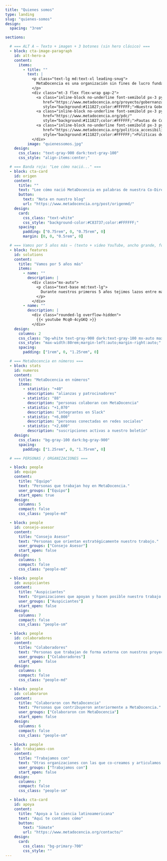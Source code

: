 ```yaml
---
title: "Quienes somos"
type: landing
slug: "quienes-somos"
design:
  spacing: "3rem"

sections:

  # === ALT A — Texto + imagen + 3 botones (sin hero clásico) ===
  - block: cta-image-paragraph
    id: alt-hero-a
    content:
      items:
        - title: ""
          text: |
            <p class="text-lg md:text-xl leading-snug">
              MetaDocencia es una organización sin fines de lucro fundada en 2020. Nuestra comunidad está formada por personas y organizaciones que trabajan construyendo capacidades científicas locales para transformar la ciencia global. Hacemos crecer la ciencia en red, desde América Latina hacia el mundo.
            </p>
            <div class="mt-3 flex flex-wrap gap-2">
              <a class="inline-block no-underline font-semibold px-3 py-1.5 rounded-md text-sm"
                 href="https://www.metadocencia.org/proyecto/gobernanza-2022/"
                 style="background:#111827;color:#FFFFFF;">Nuestra Gobernanza</a>
              <a class="inline-block no-underline font-semibold px-3 py-1.5 rounded-md text-sm"
                 href="https://www.metadocencia.org/pdc/"
                 style="background:#111827;color:#FFFFFF;">Pautas de Convivencia</a>
              <a class="inline-block no-underline font-semibold px-3 py-1.5 rounded-md text-sm"
                 href="https://www.metadocencia.org/politica_accesibilidad/"
                 style="background:#111827;color:#FFFFFF;">Políticas de Accesibilidad</a>
            </div>
          image: "quienessomos.jpg"
    design:
      css_class: "text-gray-900 dark:text-gray-100"
      css_style: "align-items:center;"

  # === Banda roja: "Lee cómo nació..." ===
  - block: cta-card
    id: origen
    content:
      title: ""
      text: "Lee cómo nació MetaDocencia en palabras de nuestra Co-Directora, Laura Ación."
      button:
        text: "Nota en nuestro blog"
        url: "https://www.metadocencia.org/post/origenmd/"
    design:
      card:
        css_class: "text-white"
        css_style: "background-color:#C83737;color:#FFFFFF;"
      spacing:
        padding: ["0.75rem", 0, "0.75rem", 0]
        margin: [0, 0, "0.5rem", 0]

  # === Vamos por 5 años más — (texto + video YouTube, ancho grande, fondo blanco, sin botón) ===
  - block: features
    id: solutions
    content:
      title: "Vamos por 5 años más"
      items:
        - name: ""
          description: |
            <div class="mx-auto">
              <p class="text-base md:text-lg">
                Durante nuestros primeros 5 años tejimos lazos entre más de 2.000 profesionales de ciencia y técnica. Lo hicimos trabajando en equipo, de manera colectiva y en alianza con más de 40 comunidades. Gracias por estos primeros 5 años de aprendizaje, colaboración y crecimiento.
              </p>
            </div>
        - name: ""
          description: |
            <div class="rounded-lg overflow-hidden">
              {{< youtube Mcq0-4cyGKQ >}}
            </div>
    design:
      columns: 2
      css_class: "bg-white text-gray-900 dark:text-gray-100 mx-auto max-w-7xl"
      css_style: "max-width:80rem;margin-left:auto;margin-right:auto;"
      spacing:
        padding: ["1rem", 0, "1.25rem", 0]

  # === MetaDocencia en números ===
  - block: stats
    id: numeros
    content:
      title: "MetaDocencia en números"
      items:
        - statistic: "+40"
          description: "alianzas y patrocinadores"
        - statistic: "88"
          description: "personas colaboran con MetaDocencia"
        - statistic: "+1,070"
          description: "integrantes en Slack"
        - statistic: "+6,000"
          description: "personas conectadas en redes sociales"
        - statistic: "+2,600"
          description: "suscripciones activas a nuestro boletín"
    design:
      css_class: "bg-gray-100 dark:bg-gray-900"
      spacing:
        padding: ["1.25rem", 0, "1.75rem", 0]

  # === PERSONAS / ORGANIZACIONES ===

  - block: people
    id: equipo
    content:
      title: "Equipo"
      text: "Personas que trabajan hoy en MetaDocencia."
      user_groups: ["Equipo"]
      start_open: true
    design:
      columns: 5
      compact: false
      css_class: "people-md"

  - block: people
    id: consejo-asesor
    content:
      title: "Consejo Asesor"
      text: "Personas que orientan estratégicamente nuestro trabajo."
      user_groups: ["Consejo Asesor"]
      start_open: false
    design:
      columns: 5
      compact: false
      css_class: "people-md"

  - block: people
    id: auspiciantes
    content:
      title: "Auspiciantes"
      text: "Organizaciones que apoyan y hacen posible nuestro trabajo."
      user_groups: ["Auspiciantes"]
      start_open: false
    design:
      columns: 7
      compact: false
      css_class: "people-sm"

  - block: people
    id: colaboradores
    content:
      title: "Colaboradores"
      text: "Personas que trabajan de forma externa con nuestros proyectos."
      user_groups: ["Colaboradores"]
      start_open: false
    design:
      columns: 6
      compact: false
      css_class: "people-md"

  - block: people
    id: colaboraron
    content:
      title: "Colaboraron con MetaDocencia"
      text: "Personas que contribuyeron anteriormente a MetaDocencia."
      user_groups: ["Colaboraron con MetaDocencia"]
      start_open: false
    design:
      columns: 6
      compact: false
      css_class: "people-sm"

  - block: people
    id: trabajamos-con
    content:
      title: "Trabajamos con"
      text: "Otras organizaciones con las que co-creamos y articulamos."
      user_groups: ["Trabajamos con"]
      start_open: false
    design:
      columns: 7
      compact: false
      css_class: "people-sm"

  - block: cta-card
    id: apoya
    content:
      title: "Apoya a la ciencia latinoamericana"
      text: "Aquí te contamos cómo"
      button:
        text: "Súmate"
        url: "https://www.metadocencia.org/contacto/"
    design:
      card:
        css_class: "bg-primary-700"
        css_style: ""
---
```

